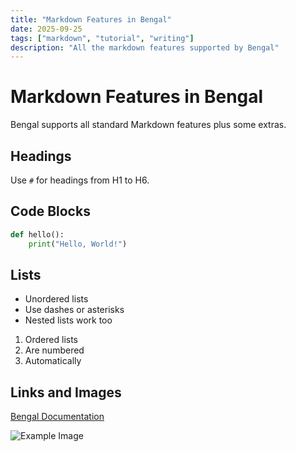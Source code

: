 ```yaml
---
title: "Markdown Features in Bengal"
date: 2025-09-25
tags: ["markdown", "tutorial", "writing"]
description: "All the markdown features supported by Bengal"
---
```


# Markdown Features in Bengal

Bengal supports all standard Markdown features plus some extras.

## Headings

Use `#` for headings from H1 to H6.

## Code Blocks

```python
def hello():
    print("Hello, World!")
```

## Lists

- Unordered lists
- Use dashes or asterisks
- Nested lists work too

1. Ordered lists
2. Are numbered
3. Automatically

## Links and Images

[Bengal Documentation](https://bengal-ssg.org)

![Example Image](https://placehold.co/600x400)

